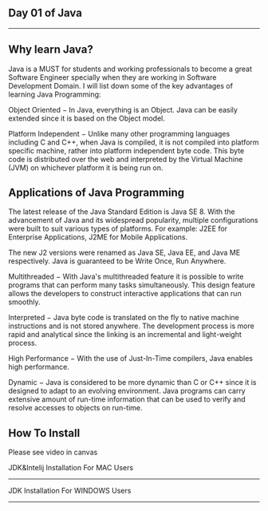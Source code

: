 ## Day 01 of Java
____________________________

## Why learn Java?

Java is a MUST for students and working professionals to become a great Software Engineer specially when they are working in Software Development Domain. I will list down some of the key advantages of learning Java Programming:

Object Oriented − In Java, everything is an Object. Java can be easily extended since it is based on the Object model.

Platform Independent − Unlike many other programming languages including C and C++, when Java is compiled, it is not compiled into platform specific machine, rather into platform independent byte code. This byte code is distributed over the web and interpreted by the Virtual Machine (JVM) on whichever platform it is being run on.

## Applications of Java Programming
The latest release of the Java Standard Edition is Java SE 8. With the advancement of Java and its widespread popularity, multiple configurations were built to suit various types of platforms. For example: J2EE for Enterprise Applications, J2ME for Mobile Applications.

The new J2 versions were renamed as Java SE, Java EE, and Java ME respectively. Java is guaranteed to be Write Once, Run Anywhere.

Multithreaded − With Java's multithreaded feature it is possible to write programs that can perform many tasks simultaneously. This design feature allows the developers to construct interactive applications that can run smoothly.

Interpreted − Java byte code is translated on the fly to native machine instructions and is not stored anywhere. The development process is more rapid and analytical since the linking is an incremental and light-weight process.

High Performance − With the use of Just-In-Time compilers, Java enables high performance.

Dynamic − Java is considered to be more dynamic than C or C++ since it is designed to adapt to an evolving environment. Java programs can carry extensive amount of run-time information that can be used to verify and resolve accesses to objects on run-time.

## How To Install

Please see video in canvas


JDK&Intelij Installation For MAC Users
____

JDK Installation For WINDOWS Users
____
